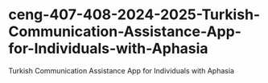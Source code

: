 # ceng-407-408-2024-2025-Turkish-Communication-Assistance-App-for-Individuals-with-Aphasia
Turkish Communication Assistance App for Individuals with Aphasia
